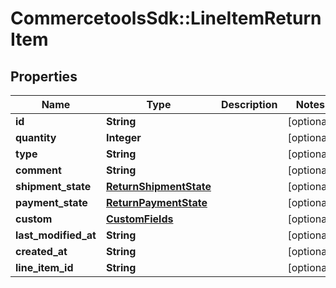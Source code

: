 # CommercetoolsSdk::LineItemReturnItem

## Properties
Name | Type | Description | Notes
------------ | ------------- | ------------- | -------------
**id** | **String** |  | [optional] 
**quantity** | **Integer** |  | [optional] 
**type** | **String** |  | [optional] 
**comment** | **String** |  | [optional] 
**shipment_state** | [**ReturnShipmentState**](ReturnShipmentState.md) |  | [optional] 
**payment_state** | [**ReturnPaymentState**](ReturnPaymentState.md) |  | [optional] 
**custom** | [**CustomFields**](CustomFields.md) |  | [optional] 
**last_modified_at** | **String** |  | [optional] 
**created_at** | **String** |  | [optional] 
**line_item_id** | **String** |  | [optional] 

